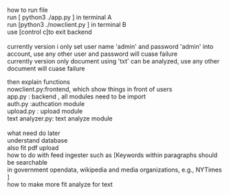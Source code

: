 how to run file <br>
run [ python3 ./app.py ] in terminal A <br>
run [python3 ./nowclient.py ] in terminal B <br>
use [control c]to exit backend<br><br>
currently version i only set user name 'admin' and password 'admin' into account, use any other user and password will cuase failure <br>
currently version only document using 'txt' can be analyzed, use any other document will cuase failure<br>


then explain functions <br>
nowclient.py:frontend, which show things in front of users <br>
app.py : backend , all modules need to be import<br>
auth.py :authcation module<br>
upload.py : upload module<br>
text analyzer.py: text analyze module<br><br>
what need do later<br>
understand database<br>
also fit pdf upload<br>
how to do with feed ingester such as [Keywords within paragraphs should be searchable<br>
in government opendata, wikipedia and media organizations, e.g., NYTimes ]<br>
how to make more fit analyze for text<br>



